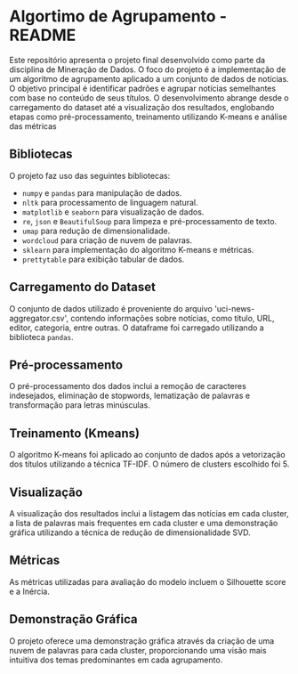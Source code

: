 # Algortimo de Agrupamento - README

Este repositório apresenta o projeto final desenvolvido como parte da disciplina de Mineração de Dados. O foco do projeto é a implementação de um algoritmo de agrupamento aplicado a um conjunto de dados de notícias. O objetivo principal é identificar padrões e agrupar notícias semelhantes com base no conteúdo de seus títulos. O desenvolvimento abrange desde o carregamento do dataset até a visualização dos resultados, englobando etapas como pré-processamento, treinamento utilizando K-means e análise das métricas

## Bibliotecas

O projeto faz uso das seguintes bibliotecas:

- `numpy` e `pandas` para manipulação de dados.
- `nltk` para processamento de linguagem natural.
- `matplotlib` e `seaborn` para visualização de dados.
- `re`, `json` e `BeautifulSoup` para limpeza e pré-processamento de texto.
- `umap` para redução de dimensionalidade.
- `wordcloud` para criação de nuvem de palavras.
- `sklearn` para implementação do algoritmo K-means e métricas.
- `prettytable` para exibição tabular de dados.

## Carregamento do Dataset

O conjunto de dados utilizado é proveniente do arquivo 'uci-news-aggregator.csv', contendo informações sobre notícias, como título, URL, editor, categoria, entre outras. O dataframe foi carregado utilizando a biblioteca `pandas`.

## Pré-processamento

O pré-processamento dos dados inclui a remoção de caracteres indesejados, eliminação de stopwords, lematização de palavras e transformação para letras minúsculas.

## Treinamento (Kmeans)

O algoritmo K-means foi aplicado ao conjunto de dados após a vetorização dos títulos utilizando a técnica TF-IDF. O número de clusters escolhido foi 5.

## Visualização

A visualização dos resultados inclui a listagem das notícias em cada cluster, a lista de palavras mais frequentes em cada cluster e uma demonstração gráfica utilizando a técnica de redução de dimensionalidade SVD.

## Métricas

As métricas utilizadas para avaliação do modelo incluem o Silhouette score e a Inércia.

## Demonstração Gráfica

O projeto oferece uma demonstração gráfica através da criação de uma nuvem de palavras para cada cluster, proporcionando uma visão mais intuitiva dos temas predominantes em cada agrupamento.
